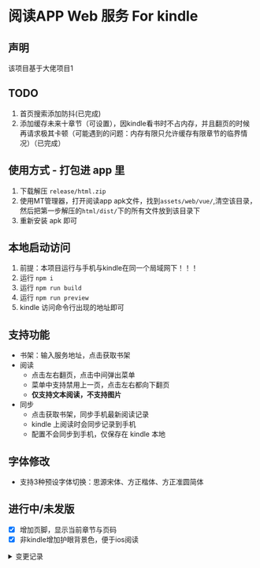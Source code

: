 # 阅读APP Web 服务 For kindle

## 声明
该项目基于大佬项目1

## TODO
1. 首页搜索添加防抖(已完成)
2. 添加缓存未来十章节（可设置），因kindle看书时不占内存，并且翻页的时候再请求极其卡顿（可能遇到的问题：内存有限只允许缓存有限章节的临界情况）（已完成）
## 使用方式 - 打包进 app 里

1. 下载解压 `release/html.zip`
2. 使用MT管理器，打开阅读app apk文件，找到`assets/web/vue/`,清空该目录，然后把第一步解压的`html/dist/`下的所有文件放到该目录下
3. 重新安装 apk 即可

## 本地启动访问

1. 前提：本项目运行与手机与kindle在同一个局域网下！！！
2. 运行 `npm i`
3. 运行 `npm run build`
4. 运行 `npm run preview`
5. kindle 访问命令行出现的地址即可

## 支持功能

- 书架：输入服务地址，点击获取书架
- 阅读
    - 点击左右翻页，点击中间弹出菜单
    - 菜单中支持禁用上一页，点击左右都向下翻页
    - **仅支持文本阅读，不支持图片**
- 同步
    - 点击获取书架，同步手机最新阅读记录
    - kindle 上阅读时会同步记录到手机
    - 配置不会同步到手机，仅保存在 kindle 本地

## 字体修改

- 支持3种预设字体切换：思源宋体、方正楷体、方正准圆简体
## 进行中/未发版
- [x] 增加页脚，显示当前章节与页码
- [x] 非kindle增加护眼背景色，便于ios阅读

<details>
  <summary>变更记录</summary>

**v1.0.2**

- 新增同步最新章节，刷新章节目录缓存

**v1.0.3**

- 修复服务地址缓存失效问题

**v1.0.4**

- 新增3种字体切换：思源宋体、方正楷体、方正准圆简体
- 支持禁用上一页，方便左手使用
</details>